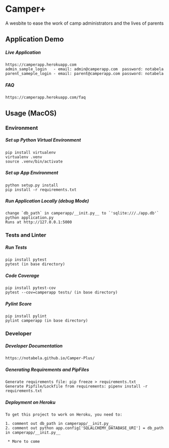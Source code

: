 # Camper+

A wesbite to ease the work of camp administrators and the lives of parents

## Application Demo
##### Live Application
    https://camperapp.herokuapp.com
    admin_sample_login   - email: admin@camperapp.com  password: notabela
    parent_sameple_login - email: parent@camperapp.com password: notabela
    
##### FAQ
    https://camperapp.herokuapp.com/faq

## Usage (MacOS)

### Environment
##### Set up Python Virtual Environment
    pip install virtualenv
    virtualenv .venv
    source .venv/bin/activate

##### Set up App Environment
    python setup.py install
    pip install -r requirements.txt
    
##### Run Application Locally (debug Mode)
    change `db_path` in camperapp/__init.py__ to `'sqlite:///./app.db'`
    python application.py
    Runs at http://127.0.0.1:5000
    
### Tests and Linter
##### Run Tests
    pip install pytest
    pytest (in base directory)
    
##### Code Coverage
    pip install pytest-cov
    pytest --cov=camperapp tests/ (in base directory)
    
##### Pylint Score
    pip install pylint
    pylint camperapp (in base directory)
  
### Developer
##### Developer Documentation
    https://notabela.github.io/Camper-Plus/

##### Generating Requirements and PipFiles
    Generate requirements file: pip freeze > requirements.txt
    Generate Pipfile/Lockfile from requirements: pipenv install -r requirements.txt
    
##### Deployment on Heroku

    To get this project to work on Heroku, you need to:

    1. comment out db_path in camperapp/__init.py__
    2. comment out python app.config['SQLALCHEMY_DATABASE_URI'] = db_path in camperapp/__init.py__
    
     * More to come

